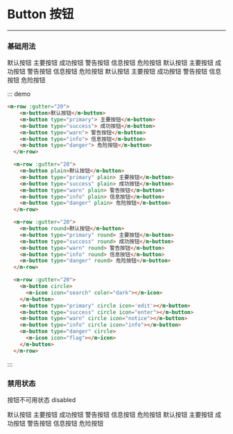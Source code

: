 # Button 按钮
----
### 基础用法
<style>
  .demo-block .m-row {
    margin-bottom:20px;
  }
</style>
 <div class="demo-block">
  <m-row :gutter="20">
    <m-button>默认按钮</m-button>
    <m-button type="primary"> 主要按钮</m-button>
    <m-button type="success"> 成功按钮</m-button>
    <m-button type="warn"> 警告按钮</m-button>
    <m-button type="info"> 信息按钮</m-button>
    <m-button type="danger"> 危险按钮</m-button>
  </m-row>
  <m-row :gutter="20">
    <m-button plain>默认按钮</m-button>
    <m-button type="primary" plain> 主要按钮</m-button>
    <m-button type="success" plain> 成功按钮</m-button>
    <m-button type="warn" plain> 警告按钮</m-button>
    <m-button type="info" plain> 信息按钮</m-button>
    <m-button type="danger" plain> 危险按钮</m-button>
  </m-row>
  <m-row :gutter="20">
    <m-button round>默认按钮</m-button>
    <m-button type="primary" round> 主要按钮</m-button>
    <m-button type="success" round> 成功按钮</m-button>
    <m-button type="warn" round> 警告按钮</m-button>
    <m-button type="info" round> 信息按钮</m-button>
    <m-button type="danger" round> 危险按钮</m-button>
  </m-row>
  <m-row :gutter="20">
    <m-button circle>
      <m-icon icon="search" color="dark"></m-icon>
    </m-button>
    <m-button type="primary" circle icon='edit'></m-button>
    <m-button type="success" circle icon="enter"></m-button>
    <m-button type="warn" circle icon="notice"></m-button>
    <m-button type="info" circle icon="info"></m-button>
    <m-button type="danger" circle>
      <m-icon icon="flag"></m-icon>
    </m-button>
  </m-row>
</div>

  

::: demo
```html
<m-row :gutter="20">
    <m-button>默认按钮</m-button>
    <m-button type="primary"> 主要按钮</m-button>
    <m-button type="success"> 成功按钮</m-button>
    <m-button type="warn"> 警告按钮</m-button>
    <m-button type="info"> 信息按钮</m-button>
    <m-button type="danger"> 危险按钮</m-button>
  </m-row>

  <m-row :gutter="20">
    <m-button plain>默认按钮</m-button>
    <m-button type="primary" plain> 主要按钮</m-button>
    <m-button type="success" plain> 成功按钮</m-button>
    <m-button type="warn" plain> 警告按钮</m-button>
    <m-button type="info" plain> 信息按钮</m-button>
    <m-button type="danger" plain> 危险按钮</m-button>
  </m-row>

  <m-row :gutter="20">
    <m-button round>默认按钮</m-button>
    <m-button type="primary" round> 主要按钮</m-button>
    <m-button type="success" round> 成功按钮</m-button>
    <m-button type="warn" round> 警告按钮</m-button>
    <m-button type="info" round> 信息按钮</m-button>
    <m-button type="danger" round> 危险按钮</m-button>
  </m-row>

  <m-row :gutter="20">
    <m-button circle>
      <m-icon icon="search" color="dark"></m-icon>
    </m-button>
    <m-button type="primary" circle icon='edit'></m-button>
    <m-button type="success" circle icon="enter"></m-button>
    <m-button type="warn" circle icon="notice"></m-button>
    <m-button type="info" circle icon="info"></m-button>
    <m-button type="danger" circle>
      <m-icon icon="flag"></m-icon>
    </m-button>
  </m-row>
```
:::

### 禁用状态
按钮不可用状态 disabled

<div class="demo-block">
<m-row>
  <m-button disabled>默认按钮</m-button>
  <m-button type="primary" disabled> 主要按钮</m-button>
  <m-button type="success" disabled> 成功按钮</m-button>
  <m-button type="warn" disabled> 警告按钮</m-button>
  <m-button type="info" disabled> 信息按钮</m-button>
  <m-button type="danger" disabled> 危险按钮</m-button>
</m-row>
<m-row>
  <m-button palin disabled>默认按钮</m-button>
  <m-button type="primary" plain disabled> 主要按钮</m-button>
  <m-button type="success" plain disabled> 成功按钮</m-button>
  <m-button type="warn" plain disabled> 警告按钮</m-button>
  <m-button type="info" plain disabled> 信息按钮</m-button>
  <m-button type="danger" plain disabled> 危险按钮</m-button>
</m-row>
</div>